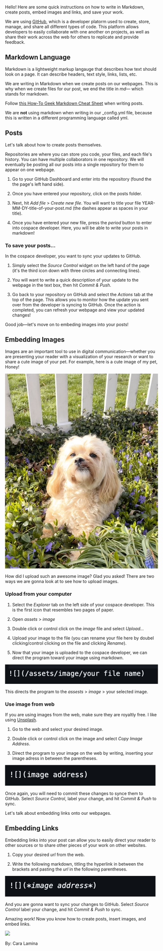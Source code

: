 Hello! Here are some quick instructions on how to write in Markdown, create posts, embed images and links, and save your work. 

We are using [GitHub](https://github.com/), which is a developer platorm used to create, store, manage, and share all different types of code. This platform allows developers to easily collaborate with one another on projects, as well as share their work across the web for others to replicate and provide feedback. 

## Markdown Language 

Markdown is a lightweight markup langauge that describes how text should look on a page. It can describe headers, text style, links, lists, etc. 

We are writing in Markdown when we create posts on our webpages. This is why when we create files for our post, we end the title in *md*— which stands for markdown.

Follow [this How-To Geek Markdown Cheat Sheet](https://www.howtogeek.com/markdown-cheat-sheet/) when writing posts. 

We are **not** using markdown when writing in our _config.yml file, because this is written in a different programming language called yml. 


## Posts

Let's talk about how to create posts themselves. 

Repositories are where you can store you code, your files, and each file's history. You can have multiple collaborators in one repository. We will eventually be posting all our posts into a single repository for them to appear on one webpage. 

1. Go to your GitHub Dashboard and enter into the repository (found the the page's left hand side). 

2. Once you have entered your repository, click on the posts folder. 

3. Next, hit *Add file* > *Create new file*. You will want to title your file YEAR-MM-DY-title-of-your-post.md (the dashes appear as spaces in your title).

4. Once you have entered your new file, press the *period* button to enter into cospace developer. Here, you will be able to write your posts in markdown!

### To save your posts...

In the cospace developer, you want to sync your updates to GitHub. 

1. Simply select the *Source Control* widget on the left hand of the page (it's the third icon down with three circles and connecting lines). 

2. You will want to write a quick descriptiion of your update to the webpage in the text box, then hit *Commit & Push*. 

3. Go back to your repository on GitHub and select the *Actions* tab at the top of the page. This allows you to monitor how the update you sent over from the developer is syncing to GitHub. Once the action is completed, you can refresh your webpage and view your updated changes!

Good job—let's move on to embeding images into your posts!

## Embedding Images

Images are an important tool to use in digital communication—whether you are presenting your reader with a visualization of your research or want to share a cute image of your pet. For example, here is a cute image of my pet, Honey!

![](/assets/image/honeyyard.png)

How did I upload such an awesome image? Glad you asked! There are two ways we are gonna look at to see how to upload images. 

### Upload from your computer

1. Select the *Explorer* tab on the left side of your cospace developer. This is the first icon that resembles two pages of paper. 

2. Open *assets* > *image*

3. Double click or control click on the *image* file and select *Upload...*

4. Upload your image to the file (you can rename your file here by doubel clicking/control clicking on the file and clicking *Rename*).

5. Now that your image is uploaded to the cospace developer, we can direct the program toward your image using markdown. 

![](/assets/image/fileupload.png)

This directs the program to the *assests* > *image* > your selected image. 

### Use image from web

If you are using images from the web, make sure they are royaltly free. I like using [Unsplash](https://unsplash.com/).

1. Go to the web and select your desired image.

2. Double click or control click on the image and select *Copy Image Address*. 

3. Direct the program to your image on the web by writing, inserting your image adress in between the parentheses. 

![](/assets/image/imageadress.png)

Once again, you will need to commit these changes to synce them to GitHub. Select *Source Control*, label your change, and hit *Commit & Push* to sync. 

Let's talk about embedding links onto our webpages. 

## Embedding Links

Embedding links into your post can allow you to easily direct your reader to other sources or to share other pieces of your work on other websites. 

1. Copy your desired *url* from the web. 

2. Write the following markdown, titling the hyperlink in between the brackets and pasting the *url* in the following parentheses.

![](/assets/image/url.png) 

And you are gonna want to sync your changes to GitHub. Select *Source Control* label your change, and hit *Commit & Push* to sync. 

Amazing work! Now you know how to create posts, insert images, and embed links. 

![](https://media1.giphy.com/media/v1.Y2lkPTc5MGI3NjExZGtheWcyeGtobHhwOW5jc2lldDU2MWRyY3hucnFodWZ1aWF6d3ZuaiZlcD12MV9pbnRlcm5hbF9naWZfYnlfaWQmY3Q9Zw/3o85xsz5nqVjzphbZC/giphy.webp)

By: Cara Lamina 
